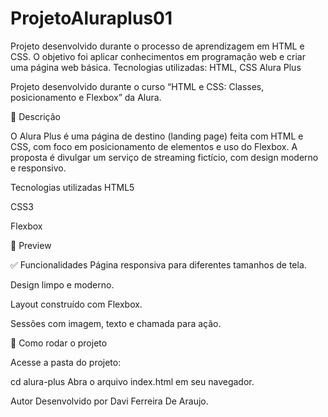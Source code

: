 # ProjetoAluraplus01
Projeto desenvolvido durante o processo de aprendizagem em HTML e CSS. O objetivo foi aplicar conhecimentos em programação web e criar uma página web básica.  Tecnologias utilizadas: HTML, CSS
Alura Plus


Projeto desenvolvido durante o curso “HTML e CSS: Classes, posicionamento e Flexbox” da Alura.



📌 Descrição


O Alura Plus é uma página de destino (landing page) feita com HTML e CSS, com foco em posicionamento de elementos e uso do Flexbox. A proposta é divulgar um serviço de streaming fictício, com design moderno e responsivo.



Tecnologias utilizadas
HTML5

CSS3

Flexbox



📸 Preview
 



✅ Funcionalidades
Página responsiva para diferentes tamanhos de tela.

Design limpo e moderno.

Layout construído com Flexbox.

Sessões com imagem, texto e chamada para ação.



🚀 Como rodar o projeto

Acesse a pasta do projeto:

cd alura-plus
Abra o arquivo index.html em seu navegador.

 Autor
Desenvolvido por Davi Ferreira De Araujo.
